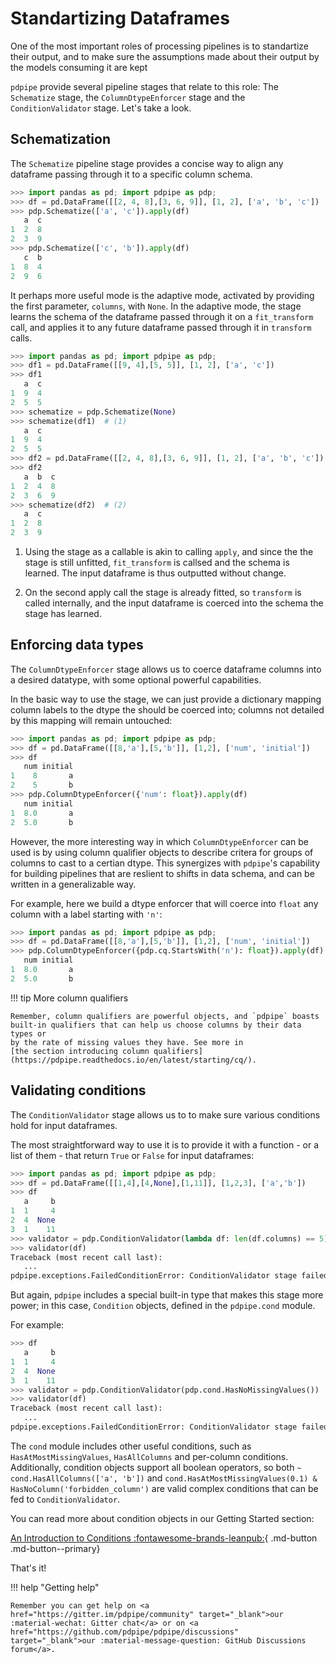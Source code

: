 # Standartizing Dataframes

One of the most important roles of processing pipelines is to standartize their
output, and to make sure the assumptions made about their output by the models
consuming it are kept

`pdpipe` provide several pipeline stages that relate to this role: The
`Schematize` stage, the `ColumnDtypeEnforcer` stage and the `ConditionValidator`
stage. Let's take a look.

## Schematization

The `Schematize` pipeline stage provides a concise way to align any dataframe
passing through it to a specific column schema.

```python
>>> import pandas as pd; import pdpipe as pdp;
>>> df = pd.DataFrame([[2, 4, 8],[3, 6, 9]], [1, 2], ['a', 'b', 'c'])
>>> pdp.Schematize(['a', 'c']).apply(df)
   a  c
1  2  8
2  3  9
>>> pdp.Schematize(['c', 'b']).apply(df)
   c  b
1  8  4
2  9  6
```

It perhaps more useful mode is the adaptive mode, activated by providing the
first parameter, `columns`, with `None`. In the adaptive mode, the stage learns
the schema of the dataframe passed through it on a `fit_transform` call, and
applies it to any future dataframe passed through it in `transform` calls.

```python
>>> import pandas as pd; import pdpipe as pdp;
>>> df1 = pd.DataFrame([[9, 4],[5, 5]], [1, 2], ['a', 'c'])
>>> df1
   a  c
1  9  4
2  5  5
>>> schematize = pdp.Schematize(None)
>>> schematize(df1)  # (1)
   a  c
1  9  4
2  5  5
>>> df2 = pd.DataFrame([[2, 4, 8],[3, 6, 9]], [1, 2], ['a', 'b', 'c'])
>>> df2
   a  b  c
1  2  4  8
2  3  6  9
>>> schematize(df2)  # (2)
   a  c
1  2  8
2  3  9
```

1. Using the stage as a callable is akin to calling `apply`, and since the
   the stage is still unfitted, `fit_transform` is callsed and the schema is
   learned. The input dataframe is thus outputted without change.

2. On the second apply call the stage is already fitted, so `transform` is
   called internally, and the input dataframe is coerced into the schema the
   stage has learned.

## Enforcing data types

The `ColumnDtypeEnforcer` stage allows us to coerce dataframe columns into a
desired datatype, with some optional powerful capabilities.

In the basic way to use the stage, we can just provide a dictionary mapping
column labels to the dtype the should be coerced into; columns not detailed by
this mapping will remain untouched:

```python
>>> import pandas as pd; import pdpipe as pdp;
>>> df = pd.DataFrame([[8,'a'],[5,'b']], [1,2], ['num', 'initial'])
>>> df
   num initial
1    8       a
2    5       b
>>> pdp.ColumnDtypeEnforcer({'num': float}).apply(df)
   num initial
1  8.0       a
2  5.0       b
```

However, the more interesting way in which `ColumnDtypeEnforcer` can be used is
by using column qualifier objects to describe critera for groups of columns to
cast to a certian dtype. This synergizes with `pdpipe`'s capability for building
pipelines that are reslient to shifts in data schema, and can be written in a
generalizable way.

For example, here we build a dtype enforcer that will coerce into `float` any
column with a label starting with `'n'`:

```python
>>> import pandas as pd; import pdpipe as pdp;
>>> df = pd.DataFrame([[8,'a'],[5,'b']], [1,2], ['num', 'initial'])
>>> pdp.ColumnDtypeEnforcer({pdp.cq.StartsWith('n'): float}).apply(df)
   num initial
1  8.0       a
2  5.0       b
```

!!! tip More column qualifiers

```
Remember, column qualifiers are powerful objects, and `pdpipe` boasts
built-in qualifiers that can help us choose columns by their data types or
by the rate of missing values they have. See more in
[the section introducing column qualifiers](https://pdpipe.readthedocs.io/en/latest/starting/cq/).
```

## Validating conditions

The `ConditionValidator` stage allows us to to make sure various conditions
hold for input dataframes.

The most straightforward way to use it is to provide it with a function - or a
list of them - that return `True` or `False` for input dataframes:

```python
>>> import pandas as pd; import pdpipe as pdp;
>>> df = pd.DataFrame([[1,4],[4,None],[1,11]], [1,2,3], ['a','b'])
>>> df
   a     b
1  1     4
2  4  None
3  1    11
>>> validator = pdp.ConditionValidator(lambda df: len(df.columns) == 5)
>>> validator(df)
Traceback (most recent call last):
   ...
pdpipe.exceptions.FailedConditionError: ConditionValidator stage failed; some conditions did not hold for the input dataframe!
```

But again, `pdpipe` includes a special built-in type that makes this stage more
power; in this case, `Condition` objects, defined in the `pdpipe.cond` module.

For example:

```python
>>> df
   a     b
1  1     4
2  4  None
3  1    11
>>> validator = pdp.ConditionValidator(pdp.cond.HasNoMissingValues())
>>> validator(df)
Traceback (most recent call last):
   ...
pdpipe.exceptions.FailedConditionError: ConditionValidator stage failed; some conditions did not hold for the input dataframe!
```

The `cond` module includes other useful conditions, such as
`HasAtMostMissingValues`, `HasAllColumns` and per-column conditions.
Additionally, condition objects support all boolean operators, so both
`~ cond.HasAllColumns(['a', 'b'])` and
`cond.HasAtMostMissingValues(0.1) & HasNoColumn('forbidden_column')` are valid
complex conditions that can be fed to `ConditionValidator`.

You can read more about condition objects in our Getting Started section:

[An Introduction to Conditions :fontawesome-brands-leanpub:](https://pdpipe.readthedocs.io/en/latest/starting/cond/){ .md-button .md-button--primary}

That's it!

!!! help "Getting help"

```
Remember you can get help on <a href="https://gitter.im/pdpipe/community" target="_blank">our :material-wechat: Gitter chat</a> or on <a href="https://github.com/pdpipe/pdpipe/discussions" target="_blank">our :material-message-question: GitHub Discussions forum</a>.
```
